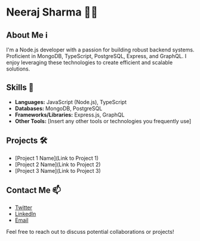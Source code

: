 # Neeraj Sharma 👨‍💻

## About Me ℹ

I'm a Node.js developer with a passion for building robust backend systems.
Proficient in MongoDB, TypeScript, PostgreSQL, Express, and GraphQL.
I enjoy leveraging these technologies to create efficient and scalable solutions.

## Skills 🚀

- **Languages:** JavaScript (Node.js), TypeScript
- **Databases:** MongoDB, PostgreSQL
- **Frameworks/Libraries:** Express.js, GraphQL
- **Other Tools:** [Insert any other tools or technologies you frequently use]

## Projects 🛠️

- [Project 1 Name](Link to Project 1)
- [Project 2 Name](Link to Project 2)
- [Project 3 Name](Link to Project 3)

## Contact Me 📫

- [Twitter](https://twitter.com/nksCodes)
- [LinkedIn](https://www.linkedin.com/in/neeraj-sharma-08464a239/)
- [Email](neeraj.sharma.codes@gmail.com)

Feel free to reach out to discuss potential collaborations or projects!

